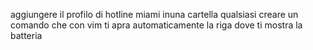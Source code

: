 aggiungere il profilo di hotline miami inuna cartella qualsiasi
creare un comando che con vim ti apra automaticamente la riga dove ti mostra la batteria
